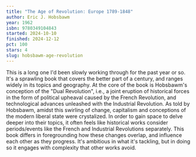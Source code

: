 ```yaml
---
title: "The Age of Revolution: Europe 1789-1848"
author: Eric J. Hobsbawm
year: 1962
isbn: 9780349104843
started: 2024-10-10
finished: 2024-12-12
pct: 100
stars: 4
slug: hobsbawm-age-revolution
---
```


This is a long one I'd been slowly working through for the past year or so. It's a sprawling book that covers the better part of a century, and ranges widely in its topics and geography. At the core of the book is Hobsbawm's conception of the "Dual Revolution", i.e., a joint eruption of historical forces in the form of political upheaval caused by the French Revolution, and technological advances unleashed with the Industrial Revolution. As told by Hobsbawm, amidst this swirling of change, capitalism and conceptions of the modern liberal state were crystalized. In order to gain space to delve deeper into their topics, it often feels like historical works consider periods/events like the French and Industrial Revolutions separately. This book differs in foregrounding how these changes overlap, and influence each other as they progress. It's ambitious in what it's tackling, but in doing so it engages with complexity that other works avoid.
